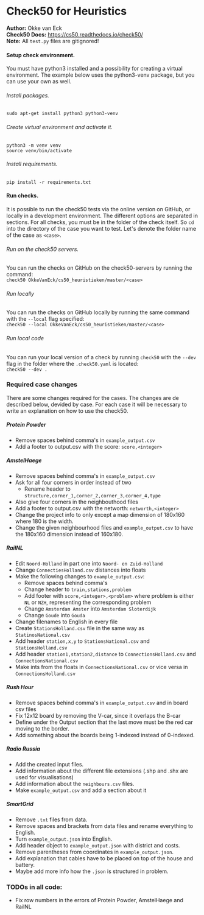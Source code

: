 # Check50 for Heuristics
**Author:** Okke van Eck  
**Check50 Docs:** https://cs50.readthedocs.io/check50/  
**Note:** All `test.py` files are gitignored!  

#### Setup check environment.
You must have python3 installed and a possibility for creating a virtual
environment. The example below uses the python3-venv package, but you can use
your own as well.

###### Install packages.
`sudo apt-get install python3 python3-venv`

###### Create virtual environment and activate it.
```shell script
python3 -m venv venv
source venv/bin/activate
```

###### Install requirements.
`pip install -r requirements.txt`


#### Run checks.
It is possible to run the check50 tests via the online version on GitHub, or
locally in a development environment. The different options are separated in 
sections. For all checks, you must be in the folder of the check itself. So
`cd` into the directory of the case you want to test. Let's
denote the folder name of the case as `<case>`.    

###### Run on the check50 servers.
You can run the checks on GitHub on the check50-servers by running the command:  
`check50 OkkeVanEck/cs50_heuristieken/master/<case>`

###### Run locally
You can run the checks on GitHub locally by running the same command with the
`--local` flag specified:  
`check50 --local OkkeVanEck/cs50_heuristieken/master/<case>`

###### Run local code
You can run your local version of a check by running `check50` with the 
`--dev` flag in the folder where the `.check50.yaml` is located:  
`check50 --dev .`


### Required case changes
There are some changes required for the cases. The changes are de described 
below, devided by case. For each case it will be necessary to write an 
explanation on how to use the check50.

##### Protein Powder
- Remove spaces behind comma's in `example_output.csv`
- Add a footer to output.csv with the score: `score,<integer>`

##### AmstelHaege
- Remove spaces behind comma's in `example_output.csv`
- Ask for all four corners in order instead of two
    - Rename header to `structure,corner_1,corner_2,corner_3,corner_4,type`
- Also give four corners in the neighbouthood files
- Add a footer to output.csv with the networth: `networth,<integer>`
- Change the project info to only except a map dimension of 180x160 where 180 is the width.
- Change the given neighbourhood files and `example_output.csv` to have the 180x160 dimension instead of 160x180.

##### RailNL
- Edit `Noord-Holland` in part one into `Noord- en Zuid-Holland`
- Change `ConnectiesHolland.csv` distances into floats
- Make the following changes to `example_output.csv`:
    - Remove spaces behind comma's
    - Change header to `train,stations,problem`
    - Add footer with `score,<integer>,<problem>` where problem is either `NL`
        or `NZH`, representing the corresponding problem
    - Change `Amsterdam Amster` into `Amsterdam Sloterdijk`
    - Change `Goude` into `Gouda`
- Change filenames to English in every file
- Create `StationsHolland.csv` file in the same way as `StatinosNational.csv`
- Add header `station,x,y` to `StationsNational.csv` and `StationsHolland.csv` 
- Add header `station1,station2,distance` to `ConnectionsHolland.csv` and 
    `ConnectionsNational.csv`
- Make ints from the floats in `ConnectionsNational.csv` or vice versa in `ConnectionsHolland.csv`

##### Rush Hour
- Remove spaces behind comma's in `example_output.csv` and in board csv files
- Fix 12x12 board by removing the V-car, since it overlaps the B-car
- Define under the Output section that the last move must be the red car moving to the border.
- Add something about the boards being 1-indexed instead of 0-indexed.

##### Radio Russia
- Add the created input files.
- Add information about the different file extensions (.shp and .shx are used for visualisations)
- Add information about the `neighbours.csv` files.
- Make `example_output.csv` and add a section about it

##### SmartGrid
- Remove `.txt` files from data.
- Remove spaces and brackets from data files and rename everything to English.
- Turn `example_output.json` into English.
- Add header object to `example_output.json` with district and costs.
- Remove parentheses from coordinates in `example_output.json`.
- Add explanation that cables have to be placed on top of the house and battery.
- Maybe add more info how the `.json` is structured in problem.

### TODOs in all code:
- Fix row numbers in the errors of Protein Powder, AmstelHaege and RailNL